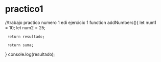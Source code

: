 # practico1
//trabajo practico numero 1 edi
ejercicio 1
function addNumbers(){
    let num1 = 10;
    let num2 = 25;
    
     return resultado;

     return suma;
}
console.log(resultado);
